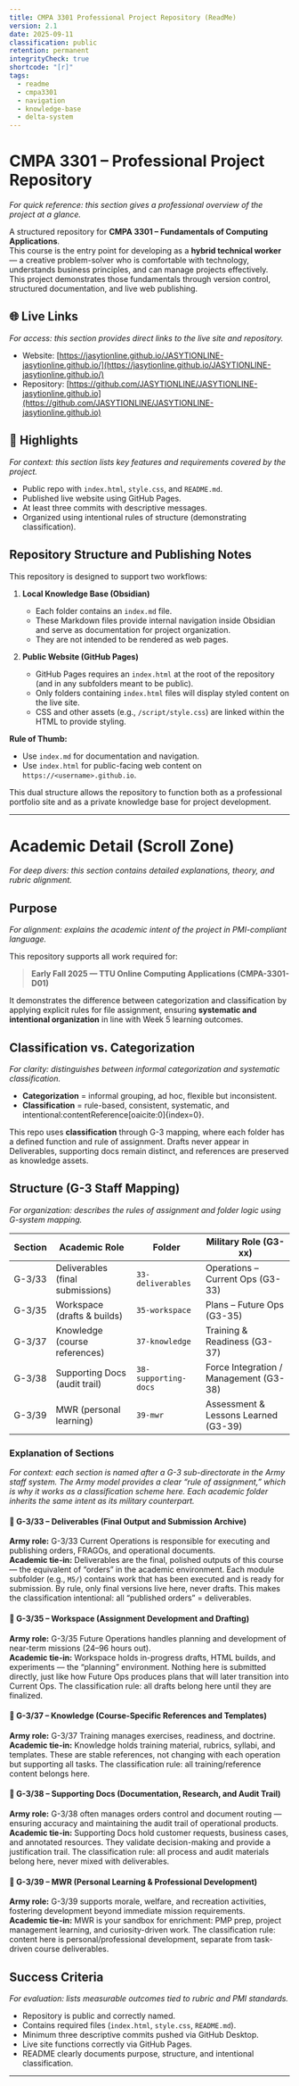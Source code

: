 ```yaml
---
title: CMPA 3301 Professional Project Repository (ReadMe)
version: 2.1
date: 2025-09-11
classification: public
retention: permanent
integrityCheck: true
shortcode: "[r]"
tags:
  - readme
  - cmpa3301
  - navigation
  - knowledge-base
  - delta-system
---
```


# CMPA 3301 – Professional Project Repository
*For quick reference: this section gives a professional overview of the project
at a glance.*

A structured repository for **CMPA 3301 – Fundamentals of Computing
Applications**.  
This course is the entry point for developing as a **hybrid technical worker** —
a creative problem-solver who is comfortable with technology, understands
business principles, and can manage projects effectively.  
This project demonstrates those fundamentals through version control, structured
documentation, and live web publishing.

## 🌐 Live Links
*For access: this section provides direct links to the live site and repository.*

- Website:
  [https://jasytionline.github.io/JASYTIONLINE-jasytionline.github.io/](https://jasytionline.github.io/JASYTIONLINE-jasytionline.github.io/)  
- Repository:
  [https://github.com/JASYTIONLINE/JASYTIONLINE-jasytionline.github.io](https://github.com/JASYTIONLINE/JASYTIONLINE-jasytionline.github.io)

## 📌 Highlights
*For context: this section lists key features and requirements covered by the
project.*

- Public repo with `index.html`, `style.css`, and `README.md`.  
- Published live website using GitHub Pages.  
- At least three commits with descriptive messages.  
- Organized using intentional rules of structure (demonstrating classification).  

## Repository Structure and Publishing Notes

This repository is designed to support two workflows:

1. **Local Knowledge Base (Obsidian)**  
   - Each folder contains an `index.md` file.  
   - These Markdown files provide internal navigation inside Obsidian and serve as documentation for project organization.  
   - They are not intended to be rendered as web pages.

2. **Public Website (GitHub Pages)**  
   - GitHub Pages requires an `index.html` at the root of the repository (and in any subfolders meant to be public).  
   - Only folders containing `index.html` files will display styled content on the live site.  
   - CSS and other assets (e.g., `/script/style.css`) are linked within the HTML to provide styling.

**Rule of Thumb:**  
- Use `index.md` for documentation and navigation.  
- Use `index.html` for public-facing web content on `https://<username>.github.io`.  

This dual structure allows the repository to function both as a professional portfolio site and as a private knowledge base for project development.

---

# Academic Detail (Scroll Zone)
*For deep divers: this section contains detailed explanations, theory, and
rubric alignment.*

## Purpose
*For alignment: explains the academic intent of the project in PMI-compliant
language.*

This repository supports all work required for:  
> **Early Fall 2025 — TTU Online Computing Applications (CMPA-3301-D01)**  

It demonstrates the difference between categorization and classification by
applying explicit rules for file assignment, ensuring **systematic and
intentional organization** in line with Week 5 learning outcomes.

## Classification vs. Categorization
*For clarity: distinguishes between informal categorization and systematic
classification.*

- **Categorization** = informal grouping, ad hoc, flexible but inconsistent.  
- **Classification** = rule-based, consistent, systematic, and
  intentional:contentReference[oaicite:0]{index=0}.  

This repo uses **classification** through G-3 mapping, where each folder has a
defined function and rule of assignment. Drafts never appear in Deliverables,
supporting docs remain distinct, and references are preserved as knowledge
assets.

## Structure (G-3 Staff Mapping)
*For organization: describes the rules of assignment and folder logic using
G-system mapping.*

| Section | Academic Role                    | Folder             | Military Role (G3-xx)                  |
|---------|----------------------------------|--------------------|----------------------------------------|
| G-3/33  | Deliverables (final submissions) | `33-deliverables`  | Operations – Current Ops (G3-33)       |
| G-3/35  | Workspace (drafts & builds)      | `35-workspace`     | Plans – Future Ops (G3-35)             |
| G-3/37  | Knowledge (course references)    | `37-knowledge`     | Training & Readiness (G3-37)           |
| G-3/38  | Supporting Docs (audit trail)    | `38-supporting-docs` | Force Integration / Management (G3-38) |
| G-3/39  | MWR (personal learning)          | `39-mwr`           | Assessment & Lessons Learned (G3-39)   |


### Explanation of Sections
*For context: each section is named after a G-3 sub-directorate in the Army
staff system. The Army model provides a clear “rule of assignment,” which is
why it works as a classification scheme here. Each academic folder inherits
the same intent as its military counterpart.*

#### 📁 G-3/33 – Deliverables (Final Output and Submission Archive)
**Army role:** G-3/33 Current Operations is responsible for executing and
publishing orders, FRAGOs, and operational documents.  
**Academic tie-in:** Deliverables are the final, polished outputs of this
course — the equivalent of “orders” in the academic environment. Each module
subfolder (e.g., `M5/`) contains work that has been executed and is ready for
submission. By rule, only final versions live here, never drafts. This makes
the classification intentional: all “published orders” = deliverables.

#### 📁 G-3/35 – Workspace (Assignment Development and Drafting)
**Army role:** G-3/35 Future Operations handles planning and development of
near-term missions (24–96 hours out).  
**Academic tie-in:** Workspace holds in-progress drafts, HTML builds, and
experiments — the “planning” environment. Nothing here is submitted directly,
just like how Future Ops produces plans that will later transition into
Current Ops. The classification rule: all drafts belong here until they are
finalized.

#### 📁 G-3/37 – Knowledge (Course-Specific References and Templates)
**Army role:** G-3/37 Training manages exercises, readiness, and doctrine.  
**Academic tie-in:** Knowledge holds training material, rubrics, syllabi, and
templates. These are stable references, not changing with each operation but
supporting all tasks. The classification rule: all training/reference content
belongs here.

#### 📁 G-3/38 – Supporting Docs (Documentation, Research, and Audit Trail)
**Army role:** G-3/38 often manages orders control and document routing —
ensuring accuracy and maintaining the audit trail of operational products.  
**Academic tie-in:** Supporting Docs hold customer requests, business cases,
and annotated resources. They validate decision-making and provide a
justification trail. The classification rule: all process and audit materials
belong here, never mixed with deliverables.

#### 📁 G-3/39 – MWR (Personal Learning & Professional Development)
**Army role:** G-3/39 supports morale, welfare, and recreation activities,
fostering development beyond immediate mission requirements.  
**Academic tie-in:** MWR is your sandbox for enrichment: PMP prep, project
management learning, and curiosity-driven work. The classification rule:
content here is personal/professional development, separate from task-driven
course deliverables.

## Success Criteria
*For evaluation: lists measurable outcomes tied to rubric and PMI standards.*

- Repository is public and correctly named.  
- Contains required files (`index.html`, `style.css`, `README.md`).  
- Minimum three descriptive commits pushed via GitHub Desktop.  
- Live site functions correctly via GitHub Pages.  
- README clearly documents purpose, structure, and intentional classification.  

---
